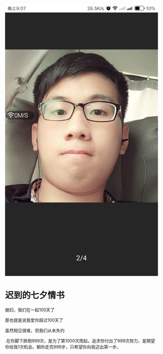 <!DOCTYPE html>
<html lang="en">
<head>
    <meta charset="UTF-8">
    <title>我们的100天</title>
</head>
    <img src="1.jpg"/>
<body>
<h1>迟到的七夕情书</h1>
<p>媳妇，我们在一起100天了</p>
<p>那也就是说我爱你超过100天了</p>
<p>虽然相见很难，但我们从未失约</p>
<p>.在你脚下跌倒999次，是为了第1000次爬起。追求你付出了999次努力，是期望你给我1次机会。朝你走完999步，只希望你向我迈出第一步。</p>
</body>
</html>

